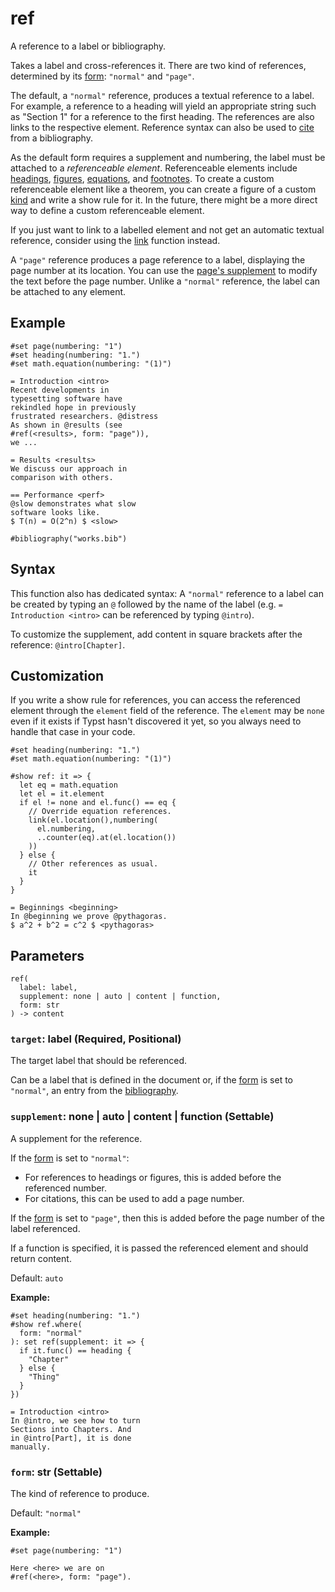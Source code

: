 # ref

A reference to a label or bibliography.

Takes a label and cross-references it. There are two kind of references, determined by its [form](/docs/reference/model/ref/#parameters-form): `"normal"` and `"page"`.

The default, a `"normal"` reference, produces a textual reference to a label. For example, a reference to a heading will yield an appropriate string such as "Section 1" for a reference to the first heading. The references are also links to the respective element. Reference syntax can also be used to [cite](/docs/reference/model/cite/) from a bibliography.

As the default form requires a supplement and numbering, the label must be attached to a *referenceable element*. Referenceable elements include [headings](/docs/reference/model/heading/), [figures](/docs/reference/model/figure/), [equations](/docs/reference/math/equation/), and [footnotes](/docs/reference/model/footnote/). To create a custom referenceable element like a theorem, you can create a figure of a custom [kind](/docs/reference/model/figure/#parameters-kind) and write a show rule for it. In the future, there might be a more direct way to define a custom referenceable element.

If you just want to link to a labelled element and not get an automatic textual reference, consider using the [link](/docs/reference/model/link/) function instead.

A `"page"` reference produces a page reference to a label, displaying the page number at its location. You can use the [page's supplement](/docs/reference/layout/page/#parameters-supplement) to modify the text before the page number. Unlike a `"normal"` reference, the label can be attached to any element.

## Example

```typst
#set page(numbering: "1")
#set heading(numbering: "1.")
#set math.equation(numbering: "(1)")

= Introduction <intro>
Recent developments in
typesetting software have
rekindled hope in previously
frustrated researchers. @distress
As shown in @results (see
#ref(<results>, form: "page")),
we ...

= Results <results>
We discuss our approach in
comparison with others.

== Performance <perf>
@slow demonstrates what slow
software looks like.
$ T(n) = O(2^n) $ <slow>

#bibliography("works.bib")
```

## Syntax

This function also has dedicated syntax: A `"normal"` reference to a label can be created by typing an `@` followed by the name of the label (e.g. `= Introduction <intro>` can be referenced by typing `@intro`).

To customize the supplement, add content in square brackets after the reference: `@intro[Chapter]`.

## Customization

If you write a show rule for references, you can access the referenced element through the `element` field of the reference. The `element` may be `none` even if it exists if Typst hasn't discovered it yet, so you always need to handle that case in your code.

```typst
#set heading(numbering: "1.")
#set math.equation(numbering: "(1)")

#show ref: it => {
  let eq = math.equation
  let el = it.element
  if el != none and el.func() == eq {
    // Override equation references.
    link(el.location(),numbering(
      el.numbering,
      ..counter(eq).at(el.location())
    ))
  } else {
    // Other references as usual.
    it
  }
}

= Beginnings <beginning>
In @beginning we prove @pythagoras.
$ a^2 + b^2 = c^2 $ <pythagoras>
```

## Parameters

```
ref(
  label: label,
  supplement: none | auto | content | function,
  form: str
) -> content
```

### `target`: label (Required, Positional)

The target label that should be referenced.

Can be a label that is defined in the document or, if the [form](/docs/reference/model/ref/#parameters-form) is set to `"normal"`, an entry from the [bibliography](/docs/reference/model/bibliography/).

### `supplement`: none | auto | content | function (Settable)

A supplement for the reference.

If the [form](/docs/reference/model/ref/#parameters-form) is set to `"normal"`:

- For references to headings or figures, this is added before the referenced number.
- For citations, this can be used to add a page number.

If the [form](/docs/reference/model/ref/#parameters-form) is set to `"page"`, then this is added before the page number of the label referenced.

If a function is specified, it is passed the referenced element and should return content.

Default: `auto`

**Example:**
```typst
#set heading(numbering: "1.")
#show ref.where(
  form: "normal"
): set ref(supplement: it => {
  if it.func() == heading {
    "Chapter"
  } else {
    "Thing"
  }
})

= Introduction <intro>
In @intro, we see how to turn
Sections into Chapters. And
in @intro[Part], it is done
manually.
```

### `form`: str (Settable)

The kind of reference to produce.

Default: `"normal"`

**Example:**
```typst
#set page(numbering: "1")

Here <here> we are on
#ref(<here>, form: "page").
```
